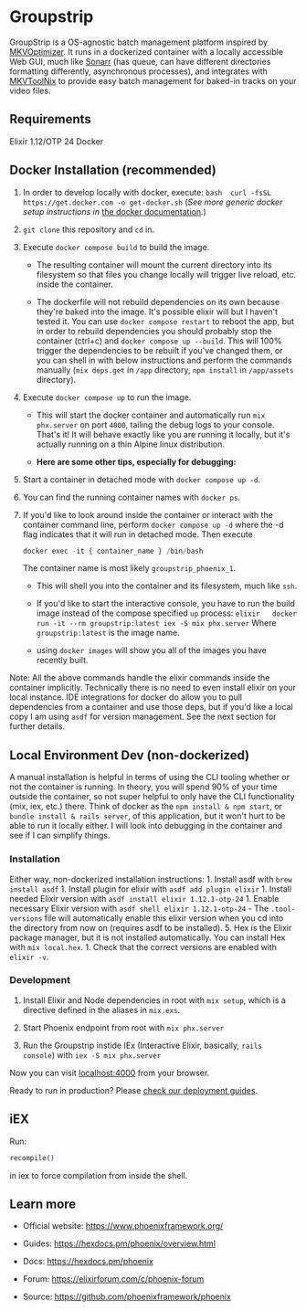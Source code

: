 Groupstrip
==========

GroupStrip is a OS-agnostic batch management platform inspired by [MKVOptimizer](https://www.videohelp.com/software/MKV-Optimizer). It runs in a dockerized container with a locally accessible Web GUI, much like [Sonarr](https://github.com/Sonarr/Sonarr) (has queue, can have different directories formatting differently, asynchronous processes), and integrates with [MKVToolNix](https://mkvtoolnix.download) to provide easy batch management for baked-in tracks on your video files.

Requirements
------------

Elixir 1.12/OTP 24 Docker

Docker Installation (recommended)
---------------------------------

1.  In order to develop locally with docker, execute: `bash  curl -fsSL https://get.docker.com -o get-docker.sh` (*See more generic docker setup instructions in* [the docker documentation](https://docs.docker.com/get-docker/)*.*)

2.  `git clone` this repository and `cd` in.

3.  Execute `docker compose build` to build the image.

    -   The resulting container will mount the current directory into its filesystem so that files you change locally will trigger live reload, etc. inside the container.

    -   The dockerfile will not rebuild dependencies on its own because they're baked into the image. It's possible elixir will but I haven't tested it. You can use `docker compose restart` to reboot the app, but in order to rebuild dependencies you should probably stop the container (ctrl+c) and `docker compose up --build`. This will 100% trigger the dependencies to be rebuilt if you've changed them, or you can shell in with below instructions and perform the commands manually (`mix deps.get` in `/app` directory, `npm install` in `/app/assets` directory).

4.  Execute `docker compose up` to run the image.

    -   This will start the docker container and automatically run `mix phx.server` on port `4000`, tailing the debug logs to your console. That's it! It will behave exactly like you are running it locally, but it's actually running on a thin Alpine linux distribution.

    -   **Here are some other tips, especially for debugging:**

5.  Start a container in detached mode with `docker compose up -d`.

6.  You can find the running container names with `docker ps`.

7.  If you'd like to look around inside the container or interact with the container command line, perform `docker compose up -d` where the -d flag indicates that it will run in detached mode. Then execute

    ~~~~~~~~~~~~~~~~~~~~~~~~~~~~~~~~~~~~~~~~~~~~~~~~~~~~~~~~~~~~~~~~~~~~~ elixir
    docker exec -it { container_name } /bin/bash
    ~~~~~~~~~~~~~~~~~~~~~~~~~~~~~~~~~~~~~~~~~~~~~~~~~~~~~~~~~~~~~~~~~~~~~~~~~~~~

    The container name is most likely `groupstrip_phoenix_1`.

    -   This will shell you into the container and its filesystem, much like `ssh`.

    -   If you'd like to start the interactive console, you have to run the build image instead of the compose specified `up` process: `elixir   docker run -it --rm groupstrip:latest iex -S mix phx.server` Where `groupstrip:latest` is the image name.

    -   using `docker images` will show you all of the images you have recently built.

Note: All the above commands handle the elixir commands inside the container implicitly. Technically there is no need to even install elixir on your local instance. IDE integrations for docker do allow you to pull dependencies from a container and use those deps, but if you'd like a local copy I am using `asdf` for version management. See the next section for further details.

Local Environment Dev (non-dockerized)
--------------------------------------

A manual installation is helpful in terms of using the CLI tooling whether or not the container is running. In theory, you will spend 90% of your time outside the container, so not super helpful to only have the CLI functionality (mix, iex, etc.) there. Think of docker as the `npm install & npm start`, or `bundle install & rails server`, of this application, but it won't hurt to be able to run it locally either. I will look into debugging in the container and see if I can simplify things.

### Installation

Either way, non-dockerized installation instructions: 1. Install asdf with `brew install asdf` 1. Install plugin for elixir with `asdf add plugin elixir` 1. Install needed Elixir version with `asdf install elixir 1.12.1-otp-24` 1. Enable necessary Elixir version with `asdf shell elixir 1.12.1-otp-24` - The `.tool-versions` file will automatically enable this elixir version when you cd into the directory from now on (requires asdf to be installed). 5. Hex is the Elixir package manager, but it is not installed automatically. You can install Hex with `mix local.hex`. 1. Check that the correct versions are enabled with `elixir -v`.

### Development

1.  Install Elixir and Node dependencies in root with `mix setup`, which is a directive defined in the aliases in `mix.exs`.

2.  Start Phoenix endpoint from root with `mix phx.server`

3.  Run the Groupstrip instide IEx (Interactive Elixir, basically, `rails console`) with `iex -S mix phx.server`

Now you can visit [localhost:4000](http://localhost:4000) from your browser.

Ready to run in production? Please [check our deployment guides](https://hexdocs.pm/phoenix/deployment.html).

iEX
---

Run:

~~~~~~~~~~~~~~~~~~~~~~~~~~~~~~~~~~~~~~~~~~~~~~~~~~~~~~~~~~~~~~~~~~~~~~~~~ elixir
recompile()
~~~~~~~~~~~~~~~~~~~~~~~~~~~~~~~~~~~~~~~~~~~~~~~~~~~~~~~~~~~~~~~~~~~~~~~~~~~~~~~~

in iex to force compilation from inside the shell.

Learn more
----------

-   Official website: https://www.phoenixframework.org/

-   Guides: https://hexdocs.pm/phoenix/overview.html

-   Docs: https://hexdocs.pm/phoenix

-   Forum: https://elixirforum.com/c/phoenix-forum

-   Source: https://github.com/phoenixframework/phoenix
